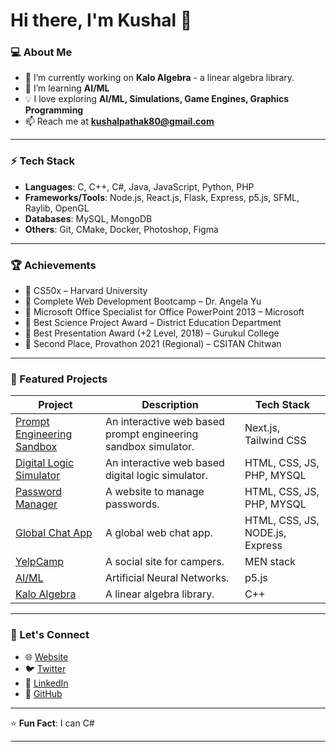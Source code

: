# Hi there, I'm Kushal 👋

### 💻 About Me

- 🔭 I’m currently working on **Kalo Algebra** - a linear algebra library.
- 🌱 I’m learning **AI/ML**
- 💡 I love exploring **AI/ML, Simulations, Game Engines, Graphics Programming**
- 📫 Reach me at **kushalpathak80@gmail.com**

---

### ⚡ Tech Stack

- **Languages**: C, C++, C#, Java, JavaScript, Python, PHP
- **Frameworks/Tools**: Node.js, React.js, Flask, Express, p5.js, SFML, Raylib, OpenGL
- **Databases**: MySQL, MongoDB
- **Others**: Git, CMake, Docker, Photoshop, Figma

---

### 🏆 Achievements

- 📜 CS50x – Harvard University
- 📜 Complete Web Development Bootcamp – Dr. Angela Yu
- 📜 Microsoft Office Specialist for Office PowerPoint 2013 – Microsoft
- 🥇 Best Science Project Award – District Education Department
- 🥇 Best Presentation Award (+2 Level, 2018) – Gurukul College
- 🥇 Second Place, Provathon 2021 (Regional) – CSITAN Chitwan

---

### 🚀 Featured Projects

| Project                                                       | Description                | Tech Stack |
| ------------------------------------------------------------- | -------------------------- | ---------- |
| [Prompt Engineering Sandbox](https://github.com/Kushal-Pathak/prompt-engineering-sandbox) | An interactive web based prompt engineering sandbox simulator.  | Next.js, Tailwind CSS        |
| [Digital Logic Simulator](https://github.com/Kushal-Pathak/Final-Year-Project) | An interactive web based digital logic simulator.  | HTML, CSS, JS, PHP, MYSQL        |
| [Password Manager](https://github.com/Kushal-Pathak/Password-Manager) | A website to manage passwords.  | HTML, CSS, JS, PHP, MYSQL        |
| [Global Chat App](https://github.com/Kushal-Pathak/Gobal-Chat-App) | A global web chat app.  | HTML, CSS, JS, NODE.js, Express        |
| [YelpCamp](https://github.com/Kushal-Pathak/yelpcamp)         | A social site for campers. | MEN stack  |
| [AI/ML](https://github.com/Kushal-Pathak/Neural-Networks) | Artificial Neural Networks.  | p5.js        |
| [Kalo Algebra](https://github.com/Kushal-Pathak/Kalo-Algebra) | A linear algebra library.  | C++        |

---

### 🌟 Let's Connect

- 🌐 [Website](kushalpathak.com.np)
- 🐦 [Twitter](https://x.com/KushalPathak7)
- 💼 [LinkedIn](https://www.linkedin.com/in/kushal-pathak-9501121a4)
- 📂 [GitHub](https://github.com/Kushal-Pathak)

---

⭐ **Fun Fact**: I can C#

---
